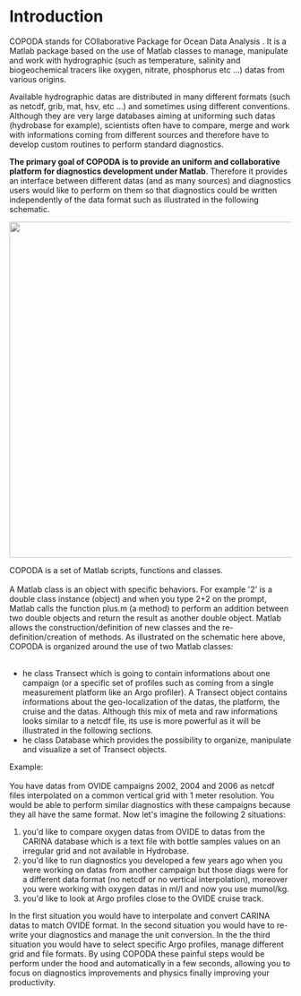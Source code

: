 # Introduction #

COPODA stands for COllaborative Package for Ocean Data Analysis . It is a Matlab package based on the use of Matlab classes to manage, manipulate and work with hydrographic (such as temperature, salinity and biogeochemical tracers like oxygen, nitrate, phosphorus etc ...)  datas from various origins.

Available hydrographic datas are distributed in many different formats (such as netcdf, grib, mat, hsv, etc ...) and sometimes using different conventions.
Although they are very large databases aiming at uniforming such datas (hydrobase for example), scientists often have to compare, merge and work with informations coming from different sources and therefore have to develop custom routines to perform standard diagnostics.

**The primary goal of COPODA is to provide an uniform and collaborative platform for diagnostics development under Matlab**. Therefore it provides an interface between different datas (and as many sources) and diagnostics users would like to perform on them so that diagnostics could be written independently of the data format such as illustrated in the following schematic.

<img src='http://copoda.googlecode.com/files/DocCOPODA.png' width='600px'>

COPODA is a set of Matlab scripts, functions and classes.<br>
<br>
A Matlab class is an object with specific behaviors. For example '2' is a double class instance (object) and when you type 2+2 on the prompt, Matlab calls the function plus.m (a method) to perform an addition between two double objects and return the result as another double object. Matlab allows the construction/definition of new classes and the re-definition/creation of methods. As illustrated on the schematic here above, COPODA is organized around the use of two Matlab classes:<br>
<br>
<ul><li>he class Transect which is going to contain informations about one campaign (or a specific set of profiles such as coming from a single measurement platform like an Argo profiler). A Transect object contains informations about the geo-localization of the datas, the platform, the cruise and the datas. Although this mix of meta and raw informations looks similar to a netcdf file, its use is more powerful as it will be illustrated in the following sections.<br>
</li><li>he class Database which provides the possibility to organize, manipulate and visualize a set of Transect objects.</li></ul>


Example:<br>
<br>
You have datas from OVIDE campaigns 2002, 2004 and 2006 as netcdf files interpolated on a common vertical grid with 1 meter resolution. You would be able to perform similar diagnostics with these campaigns because they all have the same format. Now let's imagine the following 2 situations:<br>
<ol><li>you'd like to compare oxygen datas from OVIDE to datas from the CARINA database which is a text file with bottle samples values on an irregular grid and not available in Hydrobase.<br>
</li><li>you'd like to run diagnostics you developed a few years ago when you were working on datas from another campaign but those diags were for a different data format (no netcdf or no vertical interpolation), moreover you were working with oxygen datas in ml/l and now you use mumol/kg.<br>
</li><li>you'd like to look at Argo profiles close to the OVIDE cruise track.</li></ol>

In the first situation you would have to interpolate and convert CARINA datas to match OVIDE format. In the second situation you would have to re-write your diagnostics and manage the unit conversion. In the the third situation you would have to select specific Argo profiles, manage different grid and file formats. By using COPODA these painful steps would be perform under the hood and automatically in a few seconds, allowing you to focus on diagnostics improvements and physics finally improving your productivity.
